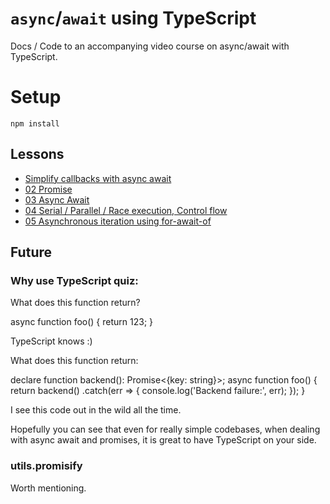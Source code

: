 # `async`/`await` using TypeScript

Docs / Code to an accompanying video course on async/await with TypeScript.

# Setup
```
npm install
```

## Lessons

* [Simplify callbacks with async await](https://egghead.io/lessons/typescript-simplify-asynchronous-callback-functions-using-async-await)
* [02 Promise](https://egghead.io/lessons/promise-fundamentals-using-typescript)
* [03 Async Await](https://egghead.io/lessons/typescript-async-functions-and-the-await-operator)
* [04 Serial / Parallel / Race execution, Control flow](https://egghead.io/lessons/egghead-parallel-and-serial-execution-using-async-await)
* [05 Asynchronous iteration using for-await-of]()


## Future

### Why use TypeScript quiz:

What does this function return?

async function foo() {
   return 123;
}

TypeScript knows :)

What does this function return:

declare function backend(): Promise<{key: string}>;
async function foo() {
   return backend()
     .catch(err => {
       console.log('Backend failure:', err);
     });
}

I see this code out in the wild all the time.

Hopefully you can see that even for really simple codebases, when dealing with async await and promises, it is great to have TypeScript on your side.

### utils.promisify
Worth mentioning.
